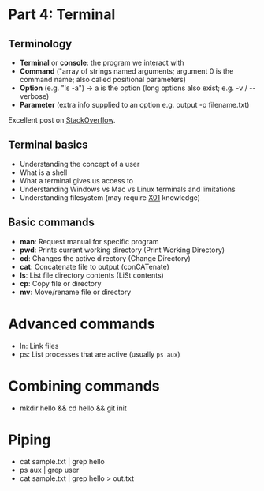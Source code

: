 # Part 4: Terminal

## Terminology
* **Terminal** or **console**: the program we interact with
* **Command** ("array of strings named arguments; argument 0 is the command name; also called positional parameters)
* **Option** (e.g. "ls -a") -> a is the option (long options also exist; e.g. -v / --verbose)
* **Parameter** (extra info supplied to an option e.g. output -o filename.txt)

Excellent post on [StackOverflow](https://stackoverflow.com/a/36495940).

## Terminal basics
* Understanding the concept of a user
* What is a shell
* What a terminal gives us access to
* Understanding Windows vs Mac vs Linux terminals and limitations
* Understanding filesystem (may require [X01](/X01_Computers.md) knowledge)

## Basic commands
* **man**: Request manual for specific program
* **pwd**: Prints current working directory (Print Working Directory)
* **cd**: Changes the active directory (Change Directory)
* **cat**: Concatenate file to output (conCATenate)
* **ls**: List file directory contents (LiSt contents)
* **cp**: Copy file or directory
* **mv**: Move/rename file or directory

# Advanced commands
* ln: Link files
* ps: List processes that are active (usually `ps aux`)

# Combining commands
* mkdir hello && cd hello && git init

# Piping
* cat sample.txt | grep hello
* ps aux | grep user
* cat sample.txt | grep hello > out.txt